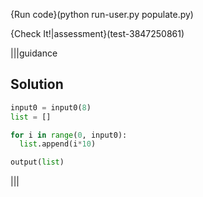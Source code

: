 {Run code}(python run-user.py populate.py)

{Check It!|assessment}(test-3847250861)

|||guidance
## Solution
```python
input0 = input0(8)
list = []

for i in range(0, input0):
  list.append(i*10)

output(list)
```
|||